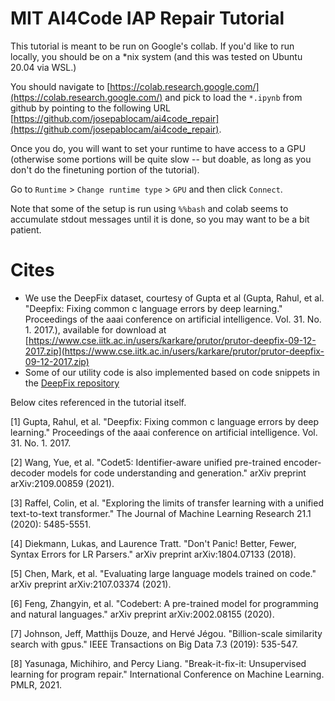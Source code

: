 # MIT AI4Code IAP Repair Tutorial

This tutorial is meant to be run on Google's collab. If you'd like to run locally, you should
be on a *nix system (and this was tested on Ubuntu 20.04 via WSL.)

You should navigate to [https://colab.research.google.com/](https://colab.research.google.com/)
and pick to load the `*.ipynb` from github by pointing to the following URL [https://github.com/josepablocam/ai4code_repair](https://github.com/josepablocam/ai4code_repair).

Once you do, you will want to set your runtime to have access to a GPU (otherwise some portions
will be quite slow -- but doable, as long as you don't do the finetuning portion of 
the tutorial).

Go to `Runtime` > `Change runtime type` > `GPU` and then click `Connect`.

Note that some of the setup is run using `%%bash` and colab seems to accumulate stdout
messages until it is done, so you may want to be a bit patient.



# Cites
* We use the DeepFix dataset, courtesy of Gupta et al (Gupta, Rahul, et al. "Deepfix: Fixing common c language errors by deep learning." Proceedings of the aaai conference on artificial intelligence. Vol. 31. No. 1. 2017.), available for download at [https://www.cse.iitk.ac.in/users/karkare/prutor/prutor-deepfix-09-12-2017.zip](https://www.cse.iitk.ac.in/users/karkare/prutor/prutor-deepfix-09-12-2017.zip)
* Some of our utility code is also implemented based on code snippets in the [DeepFix repository](https://bitbucket.org/iiscseal/deepfix/src/master/)

Below cites referenced in the tutorial itself.

[1] Gupta, Rahul, et al. "Deepfix: Fixing common c language errors by deep learning." Proceedings of the aaai conference on artificial intelligence. Vol. 31. No. 1. 2017.

[2] Wang, Yue, et al. "Codet5: Identifier-aware unified pre-trained encoder-decoder models for code understanding and generation." arXiv preprint arXiv:2109.00859 (2021).

[3] Raffel, Colin, et al. "Exploring the limits of transfer learning with a unified text-to-text transformer." The Journal of Machine Learning Research 21.1 (2020): 5485-5551.

[4] Diekmann, Lukas, and Laurence Tratt. "Don't Panic! Better, Fewer, Syntax Errors for LR Parsers." arXiv preprint arXiv:1804.07133 (2018).

[5] Chen, Mark, et al. "Evaluating large language models trained on code." arXiv preprint arXiv:2107.03374 (2021).

[6] Feng, Zhangyin, et al. "Codebert: A pre-trained model for programming and natural languages." arXiv preprint arXiv:2002.08155 (2020).

[7] Johnson, Jeff, Matthijs Douze, and Hervé Jégou. "Billion-scale similarity search with gpus." IEEE Transactions on Big Data 7.3 (2019): 535-547.

[8] Yasunaga, Michihiro, and Percy Liang. "Break-it-fix-it: Unsupervised learning for program repair." International Conference on Machine Learning. PMLR, 2021.

